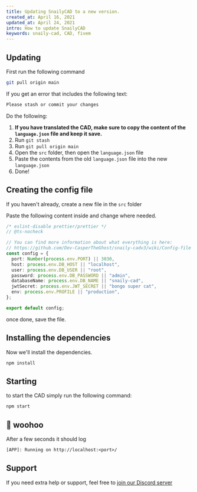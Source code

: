 ```yaml
---
title: Updating SnailyCAD to a new version.
created_at: April 16, 2021
updated_at: April 24, 2021
intro: How to update SnailyCAD
keywords: snaily-cad, CAD, fivem
---
```


## Updating

First run the following command

```bash
git pull origin main
```

If you get an error that includes the following text:

```txt
Please stash or commit your changes
```

Do the following:

1. **If you have translated the CAD, make sure to copy the content of the `language.json` file and keep it save.**
2. Run `git stash`
3. Run `git pull origin main`
4. Open the `src` folder, then open the `language.json` file
5. Paste the contents from the old `language.json` file into the new `language.json`
6. Done!

## Creating the config file

If you haven't already, create a new file in the `src` folder

Paste the following content inside and change where needed.

```ts
/* eslint-disable prettier/prettier */
// @ts-nocheck

// You can find more information about what everything is here:
// https://github.com/Dev-CasperTheGhost/snaily-cadv3/wiki/Config-file
const config = {
  port: Number(process.env.PORT) || 3030,
  host: process.env.DB_HOST || "localhost",
  user: process.env.DB_USER || "root",
  password: process.env.DB_PASSWORD || "admin",
  databaseName: process.env.DB_NAME || "snaily-cad",
  jwtSecret: process.env.JWT_SECRET || "bongo super cat",
  env: process.env.PROFILE || "production",
};

export default config;
```

once done, save the file.

## Installing the dependencies

Now we'll install the dependencies.

```bash
npm install
```

## Starting

to start the CAD simply run the following command:

```bash
npm start
```

## 🎉 woohoo

After a few seconds it should log

```txt
[APP]: Running on http://localhost:<port>/
```

## Support

If you need extra help or support, feel free to [join our Discord server](https://discord.gg/eGnrPqEH7U)
